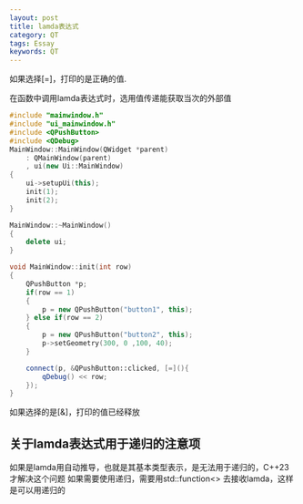 ```yaml
---
layout: post
title: lamda表达式
category: QT
tags: Essay
keywords: QT
---
```


如果选择\[=]，打印的是正确的值.

在函数中调用lamda表达式时，选用值传递能获取当次的外部值

```cpp
#include "mainwindow.h"
#include "ui_mainwindow.h"
#include <QPushButton>
#include <QDebug>
MainWindow::MainWindow(QWidget *parent)
    : QMainWindow(parent)
    , ui(new Ui::MainWindow)
{
    ui->setupUi(this);
    init(1);
    init(2);
}

MainWindow::~MainWindow()
{
    delete ui;
}

void MainWindow::init(int row)
{
    QPushButton *p;
    if(row == 1)
    {
        p = new QPushButton("button1", this);
    } else if(row == 2)
    {
        p = new QPushButton("button2", this);
        p->setGeometry(300, 0 ,100, 40);
    }

    connect(p, &QPushButton::clicked, [=](){
        qDebug() << row;
    });
}
```

如果选择的是\[&]，打印的值已经释放

## 关于lamda表达式用于递归的注意项
如果是lamda用自动推导，也就是其基本类型表示，是无法用于递归的，C++23才解决这个问题
如果需要使用递归，需要用std::function<> 去接收lamda，这样是可以用递归的
